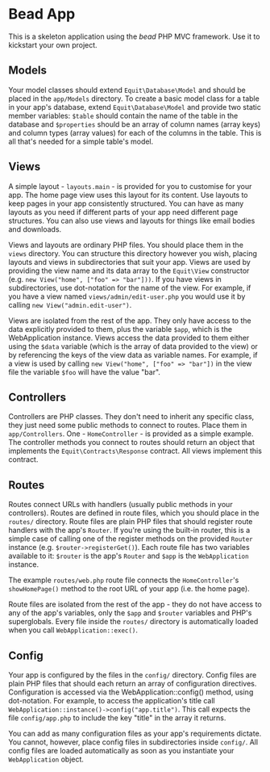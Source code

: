 # Bead App

This is a skeleton application using the _bead_ PHP MVC framework. Use it to kickstart your own project.

## Models

Your model classes should extend `Equit\Database\Model` and should be placed in the `app/Models` directory. To create a
basic model class for a table in your app's database, extend `Equit\Database\Model` and provide two static member
variables: `$table` should contain the name of the table in the database and `$properties` should be an array of column
names (array keys) and column types (array values) for each of the columns in the table. This is all that's needed for
a simple table's model.

## Views

A simple layout - `layouts.main` - is provided for you to customise for your app. The home page view uses this layout
for its content. Use layouts to keep pages in your app consistently structured. You can have as many layouts as you need
if different parts of your app need different page structures. You can also use views and layouts for things like email
bodies and downloads.

Views and layouts are ordinary PHP files. You should place them in the `views` directory. You can structure this
directory however you wish, placing layouts and views in subdirectories that suit your app. Views are used by providing
the view name and its data array to the `Equit\View` constructor (e.g. `new View("home", ["foo" => "bar"]))`. If you have
views in subdirectories, use dot-notation for the name of the view. For example, if you have a view named
`views/admin/edit-user.php` you would use it by calling `new View("admin.edit-user")`.

Views are isolated from the rest of the app. They only have access to the data explicitly provided to them, plus the
variable `$app`, which is the WebApplication instance. Views access the data provided to them either using the `$data`
variable (which is the array of data provided to the view) or by referencing the keys of the view data as variable
names. For example, if a view is used by calling `new View("home", ["foo" => "bar"])` in the view file the variable
`$foo` will have the value "bar".

## Controllers

Controllers are PHP classes. They don't need to inherit any specific class, they just need some public methods to
connect to routes. Place them in `app/Controllers`. One - `HomeController` - is provided as a simple example. The
controller methods you connect to routes should return an object that implements the `Equit\Contracts\Response`
contract. All views implement this contract.

## Routes

Routes connect URLs with handlers (usually public methods in your controllers). Routes are defined in route files, which
you should place in the `routes/` directory. Route files are plain PHP files that should register route handlers with
the app's `Router`. If you're using the built-in router, this is a simple case of calling one of the register methods on
the provided `Router` instance (e.g. `$router->registerGet()`). Each route file has two variables available to it:
`$router` is the app's `Router` and `$app` is the `WebApplication` instance.

The example `routes/web.php` route file connects the `HomeController`'s `showHomePage()` method to the root URL of your
app (i.e. the home page).

Route files are isolated from the rest of the app - they do not have access to any of the app's variables, only
the `$app` and `$router` variables and PHP's superglobals. Every file inside the `routes/` directory is
automatically loaded when you call `WebApplication::exec()`.

## Config

Your app is configured by the files in the `config/` directory. Config files are plain PHP files that should each return
an array of configuration directives. Configuration is accessed via the WebApplication::config() method, using
dot-notation. For example, to access the application's title call `WebApplication::instance()->config("app.title")`.
This call expects the file `config/app.php` to include the key "title" in the array it returns.

You can add as many configuration files as your app's requirements dictate. You cannot, however, place config files in
subdirectories inside `config/`. All config files are loaded automatically as soon as you instantiate your
`WebApplication` object.
